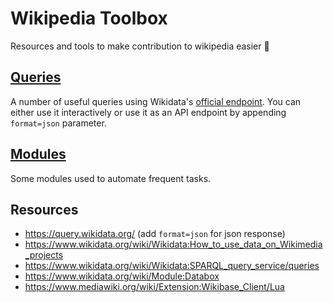 # Wikipedia Toolbox
Resources and tools to make contribution to wikipedia easier 🙂

## [Queries](/queries)
A number of useful queries using Wikidata's [official endpoint](https://query.wikidata.org). You can either use it interactively or use it as an API endpoint by appending `format=json` parameter.

## [Modules](/modules)
Some modules used to automate frequent tasks.

## Resources
 - https://query.wikidata.org/ (add `format=json` for json response)
 - https://www.wikidata.org/wiki/Wikidata:How_to_use_data_on_Wikimedia_projects
 - https://www.wikidata.org/wiki/Wikidata:SPARQL_query_service/queries
 - https://www.wikidata.org/wiki/Module:Databox
 - https://www.mediawiki.org/wiki/Extension:Wikibase_Client/Lua
